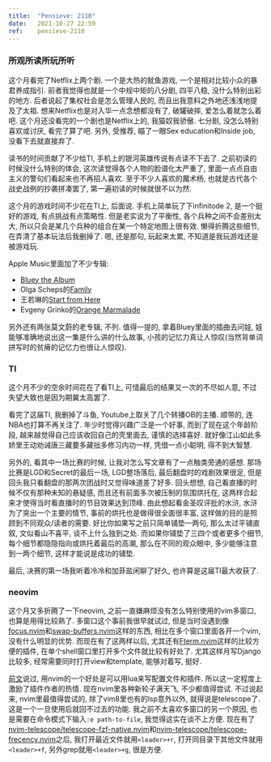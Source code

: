 ```yaml
---
title:  "Pensieve: 2110"
date:   2021-10-27 22:59
ref:    pensieve-2110
---
```


### 所观所读所玩所听

这个月看完了Netflix上两个剧. 一个是大热的鱿鱼游戏, 一个是相对比较小众的暴君养成指引. 前者我觉得也就是一个中规中矩的八分剧, 四平八稳, 没什么特别出彩的地方. 后者说起了集权社会是怎么管理人民的, 而且出我意料之外地还浅浅地提及了太祖. 想来Netflix也是对入华一点念想都没有了, 破罐破摔, 爱怎么着就怎么着吧. 这个月还没看完的一个剧也是Netflix上的, 我猫奴我骄傲. 七分剧, 没怎么特别喜欢或讨厌, 看完了算了吧. 另外, 受推荐, 瞄了一眼Sex education和Inside job, 没看下去就直接弃了.

读书的时间贡献了不少给TI, 手机上的银河英雄传说有点读不下去了. 之前初读的时候没什么特别的体会, 这次读觉得各个人物的脸谱化太严重了, 里面一点点自由主义的警句们看起来也不再招人喜欢. 至于不少人喜欢的魔术杨, 也就是古代各个战史战例的抄袭拼凑罢了, 第一遍初读的时候就很不以为然.

这个月的游戏时间不少花在TI上, 后面说. 手机上简单玩了下infinitode 2, 是一个挺好的游戏, 有点挑战有点策略性. 但是老实说为了平衡性, 各个兵种之间不会差别太大, 所以只会是某几个兵种的组合在某一个特定地图上很有效. 懒得折腾这些细节, 在弄清了基本玩法后我删掉了. 嗯, 还是那句, 玩起来太累, 不知道是我玩游戏还是被游戏玩.

Apple Music里面加了不少专辑:

  - [Bluey the Album](https://music.apple.com/cn/album/bluey-the-album/1572744112?l=en)
  - Olga Scheps的[Family](https://music.apple.com/cn/album/family/1585810762?l=en)
  - 王若琳的[Start from Here](https://music.apple.com/cn/album/start-from-here/307678054?l=en)
  - Evgeny Grinko的[Orange Marmalade](https://music.apple.com/cn/album/orange-marmalade/1583917442?l=en)

另外还有两张莫文蔚的老专辑, 不列. 值得一提的, 拿着Bluey里面的插曲去问娃, 娃能够准确地说出这一集是什么讲的什么故事, 小孩的记忆力真让人惊叹(当然背单词拼写时的贫瘠的记忆力也很让人惊叹).

### TI

这个月不少的空余时间花在了看TI上, 可惜最后的结果又一次的不尽如人意, 不过失望大致也是因为期冀太高罢了.

看完了这届TI, 我删掉了斗鱼, Youtube上取关了几个转播OB的主播. 顺带的, 连NBA也打算不再关注了. 年少时觉得兴趣广泛是一个好事, 而到了现在这个年龄阶段, 越来越觉得自己应该收回自己的壳里面去, 谨慎的选择喜好. 就好像江山如此多娇里王动劝诫唐三藏要多藏拙多修习内功一样, 凭借一点小聪明, 得不到大智慧.

另外的, 看其中一场比赛的时候, 让我对怎么写文章有了一点触类旁通的感想. 那场比赛是LGD和Secret的最后一场, LGD整场落后, 最后翻盘时的戏剧效果很足, 但是回头我只看翻盘的那两次团战时又觉得味道差了好多. 回头想想, 自己看直播的时候不仅有那种未知的悬疑感, 而且还有前面多次被压制的氛围烘托在, 这两样合起来才使得当时看直播时的节目效果达到顶峰. 由此想起看金圣叹评批的水浒, 水浒为了突出一个主要的情节, 事前的烘托也是做得很全面很丰富, 这样做的目的是照顾到不同观众/读者的需要. 好比你如果写之前只简单铺垫一两句, 那么太过平铺直叙, 文似看山不喜平, 谈不上什么独到之处. 而如果你铺垫了三四个或者更多个细节, 每个细节都隐隐指向或烘托着最后的高潮, 那么在不同的观众眼中, 多少能够注意到一两个细节, 这样才能说是成功的铺垫.

最后, 决赛的第一场我听着冷冷和加菲盐闲聊了好久, 也许算是这届TI最大收获了.

### neovim

这个月又多折腾了一下neovim, 之前一直嫌麻烦没有怎么特别使用的vim多窗口, 也算是用得比较熟了. 多窗口这个事前我很早就试过, 但是当时没遇到像[focus.nvim](https://github.com/beauwilliams/focus.nvim)和[swap-buffers.nvim](https://github.com/caenrique/swap-buffers.nvim)这样的东西, 相比在多个窗口里面各开一个vim, 没有什么明显的优势. 而现在有了这两样以后, 尤其还有[Fterm.nvim](https://github.com/numtostr/FTerm.nvim)这样的比较方便的插件, 在单个shell窗口里打开多个文件就比较有好处了. 尤其这样月写Django比较多, 经常需要同时打开view和template, 能够对着写, 挺好.

[前文](/2021/pensieve-2107.html)说过, 用nvim的一个好处是可以用lua来写配置文件和插件. 所以这一定程度上激励了插件作者的热情. 现在nvim里各种新轮子满天飞, 不少都值得尝试. 不过说起来, nvim里最值得尝试的, 除了vim8里也有的lsp意外以外, 就得说是telescope了. 这是一个一旦使用后就回不过去的功能. 我之前不太喜欢多窗口的另一个原因, 也是需要在命令模式下输入`:e path-to-file`, 我觉得这实在谈不上方便. 现在有了[nvim-telescope/telescope-fzf-native.nvim](https://github.com/nvim-telescope/telescope-fzf-native.nvim)和[nvim-telescope/telescope-frecency.nvim](https://github.com/nvim-telescope/telescope-frecency.nvim)之后, 我打开最近文件就用`<leader>+r`, 打开同目录下其他文件就用`<leader>+f`, 另外grep就用`<leader>+g`, 很是方便.
